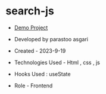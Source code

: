 # search-js


- [Demo Project]()

- Developed by parastoo asgari

- Created - 2023-9-19

- Technologies Used - Html , css , js

- Hooks Used : useState 

- Role - Frontend

